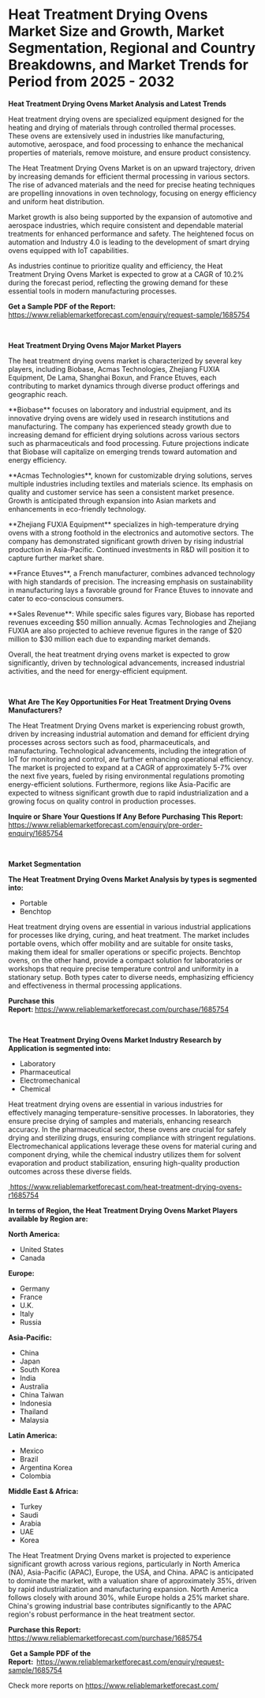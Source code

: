 <p><h1>Heat Treatment Drying Ovens Market Size and Growth, Market Segmentation, Regional and Country Breakdowns, and Market Trends for Period from 2025 -  2032</h1></p><p><strong>Heat Treatment Drying Ovens Market Analysis and Latest Trends</strong></p>
<p><p>Heat treatment drying ovens are specialized equipment designed for the heating and drying of materials through controlled thermal processes. These ovens are extensively used in industries like manufacturing, automotive, aerospace, and food processing to enhance the mechanical properties of materials, remove moisture, and ensure product consistency. </p><p>The Heat Treatment Drying Ovens Market is on an upward trajectory, driven by increasing demands for efficient thermal processing in various sectors. The rise of advanced materials and the need for precise heating techniques are propelling innovations in oven technology, focusing on energy efficiency and uniform heat distribution. </p><p>Market growth is also being supported by the expansion of automotive and aerospace industries, which require consistent and dependable material treatments for enhanced performance and safety. The heightened focus on automation and Industry 4.0 is leading to the development of smart drying ovens equipped with IoT capabilities. </p><p>As industries continue to prioritize quality and efficiency, the Heat Treatment Drying Ovens Market is expected to grow at a CAGR of 10.2% during the forecast period, reflecting the growing demand for these essential tools in modern manufacturing processes.</p></p>
<p><strong>Get a Sample PDF of the Report:&nbsp;</strong> <a href="https://www.reliablemarketforecast.com/enquiry/request-sample/1685754?utm_campaign=2783&utm_medium=2&utm_source=Github&utm_content=ia&utm_term=24032025&utm_id=heat-treatment-drying-ovens">https://www.reliablemarketforecast.com/enquiry/request-sample/1685754</a></p>
<p>&nbsp;</p>
<p><strong>Heat Treatment Drying Ovens Major Market Players</strong></p>
<p><p>The heat treatment drying ovens market is characterized by several key players, including Biobase, Acmas Technologies, Zhejiang FUXIA Equipment, De Lama, Shanghai Boxun, and France Etuves, each contributing to market dynamics through diverse product offerings and geographic reach.</p><p>**Biobase** focuses on laboratory and industrial equipment, and its innovative drying ovens are widely used in research institutions and manufacturing. The company has experienced steady growth due to increasing demand for efficient drying solutions across various sectors such as pharmaceuticals and food processing. Future projections indicate that Biobase will capitalize on emerging trends toward automation and energy efficiency.</p><p>**Acmas Technologies**, known for customizable drying solutions, serves multiple industries including textiles and materials science. Its emphasis on quality and customer service has seen a consistent market presence. Growth is anticipated through expansion into Asian markets and enhancements in eco-friendly technology.</p><p>**Zhejiang FUXIA Equipment** specializes in high-temperature drying ovens with a strong foothold in the electronics and automotive sectors. The company has demonstrated significant growth driven by rising industrial production in Asia-Pacific. Continued investments in R&D will position it to capture further market share.</p><p>**France Etuves**, a French manufacturer, combines advanced technology with high standards of precision. The increasing emphasis on sustainability in manufacturing lays a favorable ground for France Etuves to innovate and cater to eco-conscious consumers.</p><p>**Sales Revenue**: While specific sales figures vary, Biobase has reported revenues exceeding $50 million annually. Acmas Technologies and Zhejiang FUXIA are also projected to achieve revenue figures in the range of $20 million to $30 million each due to expanding market demands.</p><p>Overall, the heat treatment drying ovens market is expected to grow significantly, driven by technological advancements, increased industrial activities, and the need for energy-efficient equipment.</p></p>
<p>&nbsp;</p>
<p><strong>What Are The Key Opportunities For Heat Treatment Drying Ovens Manufacturers?</strong></p>
<p><p>The Heat Treatment Drying Ovens market is experiencing robust growth, driven by increasing industrial automation and demand for efficient drying processes across sectors such as food, pharmaceuticals, and manufacturing. Technological advancements, including the integration of IoT for monitoring and control, are further enhancing operational efficiency. The market is projected to expand at a CAGR of approximately 5-7% over the next five years, fueled by rising environmental regulations promoting energy-efficient solutions. Furthermore, regions like Asia-Pacific are expected to witness significant growth due to rapid industrialization and a growing focus on quality control in production processes.</p></p>
<p><strong>Inquire or Share Your Questions If Any Before Purchasing This Report:</strong> <a href="https://www.reliablemarketforecast.com/enquiry/pre-order-enquiry/1685754?utm_campaign=2783&utm_medium=2&utm_source=Github&utm_content=ia&utm_term=24032025&utm_id=heat-treatment-drying-ovens">https://www.reliablemarketforecast.com/enquiry/pre-order-enquiry/1685754</a></p>
<p>&nbsp;</p>
<p><strong>Market Segmentation</strong></p>
<p><strong>The Heat Treatment Drying Ovens Market Analysis by types is segmented into:</strong></p>
<p><ul><li>Portable</li><li>Benchtop</li></ul></p>
<p><p>Heat treatment drying ovens are essential in various industrial applications for processes like drying, curing, and heat treatment. The market includes portable ovens, which offer mobility and are suitable for onsite tasks, making them ideal for smaller operations or specific projects. Benchtop ovens, on the other hand, provide a compact solution for laboratories or workshops that require precise temperature control and uniformity in a stationary setup. Both types cater to diverse needs, emphasizing efficiency and effectiveness in thermal processing applications.</p></p>
<p><strong>Purchase this Report:&nbsp;</strong><a href="https://www.reliablemarketforecast.com/purchase/1685754?utm_campaign=2783&utm_medium=2&utm_source=Github&utm_content=ia&utm_term=24032025&utm_id=heat-treatment-drying-ovens">https://www.reliablemarketforecast.com/purchase/1685754</a></p>
<p>&nbsp;</p>
<p><strong>The Heat Treatment Drying Ovens Market Industry Research by Application is segmented into:</strong></p>
<p><ul><li>Laboratory</li><li>Pharmaceutical</li><li>Electromechanical</li><li>Chemical</li></ul></p>
<p><p>Heat treatment drying ovens are essential in various industries for effectively managing temperature-sensitive processes. In laboratories, they ensure precise drying of samples and materials, enhancing research accuracy. In the pharmaceutical sector, these ovens are crucial for safely drying and sterilizing drugs, ensuring compliance with stringent regulations. Electromechanical applications leverage these ovens for material curing and component drying, while the chemical industry utilizes them for solvent evaporation and product stabilization, ensuring high-quality production outcomes across these diverse fields.</p></p>
<p><a href="https://www.reliablemarketforecast.com/heat-treatment-drying-ovens-r1685754?utm_campaign=2783&utm_medium=2&utm_source=Github&utm_content=ia&utm_term=24032025&utm_id=heat-treatment-drying-ovens">&nbsp;https://www.reliablemarketforecast.com/heat-treatment-drying-ovens-r1685754</a></p>
<p><strong>In terms of Region, the Heat Treatment Drying Ovens Market Players available by Region are:</strong></p>
<p>
    <p> <strong> North America: </strong>
        <ul>
            <li>United States</li>
            <li>Canada</li>
        </ul>
        </p> 
    <p> <strong> Europe: </strong>
        <ul>
            <li>Germany</li>
            <li>France</li>
            <li>U.K.</li>
            <li>Italy</li>
            <li>Russia</li>
        </ul>
        </p> 
    <p> <strong> Asia-Pacific: </strong>
        <ul>
            <li>China</li>
            <li>Japan</li>
            <li>South Korea</li>
            <li>India</li>
            <li>Australia</li>
            <li>China Taiwan</li>
            <li>Indonesia</li>
            <li>Thailand</li>
            <li>Malaysia</li>
        </ul>
        </p> 
    <p> <strong> Latin America: </strong>
        <ul>
            <li>Mexico</li>
            <li>Brazil</li>
            <li>Argentina Korea</li>
            <li>Colombia</li>
        </ul>
        </p> 
    <p> <strong> Middle East & Africa: </strong>
        <ul>
            <li>Turkey</li>
            <li>Saudi</li>
            <li>Arabia</li>
            <li>UAE</li>
            <li>Korea</li>
        </ul>
    </p>
    </p>
<p><p>The Heat Treatment Drying Ovens market is projected to experience significant growth across various regions, particularly in North America (NA), Asia-Pacific (APAC), Europe, the USA, and China. APAC is anticipated to dominate the market, with a valuation share of approximately 35%, driven by rapid industrialization and manufacturing expansion. North America follows closely with around 30%, while Europe holds a 25% market share. China's growing industrial base contributes significantly to the APAC region's robust performance in the heat treatment sector.</p></p>
<p><strong>Purchase this Report: </strong><a href="https://www.reliablemarketforecast.com/purchase/1685754?utm_campaign=2783&utm_medium=2&utm_source=Github&utm_content=ia&utm_term=24032025&utm_id=heat-treatment-drying-ovens">https://www.reliablemarketforecast.com/purchase/1685754</a></p>
<p>&nbsp;<strong>Get a Sample PDF of the Report:&nbsp;&nbsp;</strong><a href="https://www.reliablemarketforecast.com/enquiry/request-sample/1685754?utm_campaign=2783&utm_medium=2&utm_source=Github&utm_content=ia&utm_term=24032025&utm_id=heat-treatment-drying-ovens">https://www.reliablemarketforecast.com/enquiry/request-sample/1685754</a></p>
<p><strong></strong></p>
<p>Check more reports on <a href="https://www.reliablemarketforecast.com/?utm_campaign=2783&utm_medium=2&utm_source=Github&utm_content=ia&utm_term=24032025&utm_id=heat-treatment-drying-ovens">https://www.reliablemarketforecast.com/</a></p>